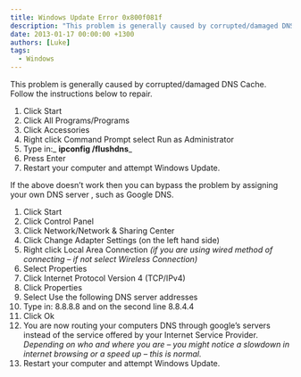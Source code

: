 ```yaml
---
title: Windows Update Error 0x800f081f
description: "This problem is generally caused by corrupted/damaged DNS Cache. Follow the instructions below to repair."
date: 2013-01-17 00:00:00 +1300
authors: [Luke]
tags:
  - Windows
---
```

This problem is generally caused by corrupted/damaged DNS Cache. Follow the instructions below to repair.

  1. Click Start
  2. Click All Programs/Programs
  3. Click Accessories
  4. Right click Command Prompt select Run as Administrator
  5. Type in:_ **ipconfig /flushdns**_
  6. Press Enter
  7. Restart your computer and attempt Windows Update.


If the above doesn’t work then you can bypass the problem by assigning your own DNS server , such as Google DNS.

  1. Click Start
  2. Click Control Panel
  3. Click Network/Network & Sharing Center
  4. Click Change Adapter Settings (on the left hand side)
  5. Right click Local Area Connection _(if you are using wired method of connecting – if not select Wireless Connection)_
  6. Select Properties
  7. Click Internet Protocol Version 4 (TCP/IPv4)
  8. Click Properties
  9. Select Use the following DNS server addresses
 10. Type in: 8.8.8.8 and on the second line 8.8.4.4
 11. Click Ok
 12. You are now routing your computers DNS through google’s servers instead of the service offered by your Internet Service Provider. _Depending on who and where you are – you might notice a slowdown in internet browsing or a speed up – this is normal._
 13. Restart your computer and attempt Windows Update.
